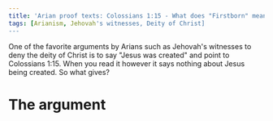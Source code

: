 ```yaml
---
title: 'Arian proof texts: Colossians 1:15 - What does "Firstborn" mean?'
tags: [Arianism, Jehovah's witnesses, Deity of Christ]
---
```


One of the favorite arguments by Arians such as Jehovah's witnesses to deny the deity of Christ is to say "Jesus was created" and point to Colossians 1:15. When you read it however it says nothing about Jesus being created. So what gives?

# The argument

